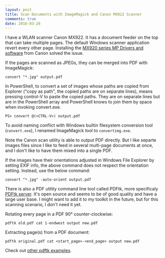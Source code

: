```yaml
---
layout: post
title: Scan Documents with ImageMagick and Canon MX922 Scanner
comments: true
date: 2016-03-26
---
```


I have a WLAN scanner Canon MX922. It has a document feeder on the top that can take multiple pages. The default Windows scanner application 
revert every other page. Installing the [MX920 series MP Drivers and software][driver] from Canon solved the issue.

If the pages are scanned as JPEGs, they can be merged into PDF with ImageMagick:

    convert "*.jpg" output.pdf

In PowerShell, to convert a set of images whose paths are copied from Explorer ("copy as path", the copied paths are on separate lines), <CTRL-V> means pressing control-V to paste the copied paths. They are on separate lines but are in the PowerShell array and PowerShell knows to join them by space when invoking convert.exe.

    PS> convert @(<CTRL-V>) output.pdf

To avoid naming conflict with Windows builtin filesystem conversion tool (`convert.exe`), I renamed ImageMagick tool to `convertimg.exe`.

Note the Canon scan utility is able to output PDF directly. But I like separte images files since I like to feed in several multi-page
documents at once, and I don't like to have them mixed into a single PDF.

If the images have their orientations adjusted in Windows File Explorer by setting EXIF info, the above command does not respect the 
orientation setting. Instead, use the below command:

    convert "*.jpg" -auto-orient output.pdf
    
There is also a PDF utility command line tool called PDFtk, more specificaly [PDFtk server][PDFtkServer]. It's open source and seems to be of good quality and have a large user base. I might want to add it to my toolkit in the future, but for this scanning scenario, I don't need it yet.

Rotating every page in a PDF 90° counter-clockwise:

    pdftk old.pdf cat 1-endwest output new.pdf

Extracting page(s) from a PDF document:

    pdftk original.pdf cat <start_page>-<end_page> output new.pdf

Check out [other pdftk examples](https://www.pdflabs.com/docs/pdftk-cli-examples/).

[driver]: https://www.usa.canon.com/internet/portal/us/home/support/details/printers/inkjet-multifunction/mx-series-inkjet/mx922
[PDFtkServer]: https://www.pdflabs.com/tools/pdftk-server/
